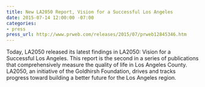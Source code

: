 ```yaml
---
title: New LA2050 Report, Vision for a Successful Los Angeles
date: 2015-07-14 12:00:00 -07:00
categories:
- press
press_url: http://www.prweb.com/releases/2015/07/prweb12845346.htm
---
```


Today, LA2050 released its latest findings in LA2050: Vision for a Successful Los Angeles. This report is the second in a series of publications that comprehensively measure the quality of life in Los Angeles County. LA2050, an initiative of the Goldhirsh Foundation, drives and tracks progress toward building a better future for the Los Angeles region.
